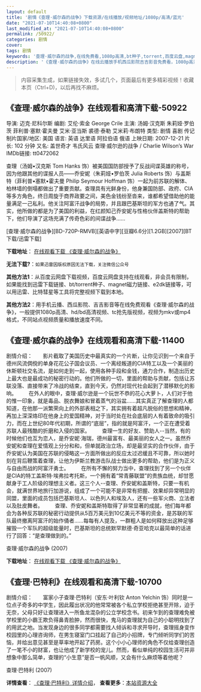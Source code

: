 ```yaml
---
layout: default
title: '剧情《查理·威尔森的战争》下载资源/在线播放/视频地址/1080p/高清/蓝光'
date: "2021-07-10T14:40:08+0800"
last_modified_at: "2021-07-10T14:40:08+0800"
permalink: /50922/
categories: 剧情
cover:
tags: 剧情
keywords: '查理·威尔森的战争,在线免费看,1080p高清,bt种子,torrent,百度云盘,magnet,磁力链,迅雷下载资源'
description: '《查理·威尔森的战争》在线云播放手机西瓜影院吉吉影音免费看，1080p高清bd/hd未删减完整版和tc抢先枪版，mkv/mp4格式，附带bt/torrent种子、magnet/磁力链、百度云盘、网盘资源迅雷下载链接'
---
```


>内容采集生成，如果链接失效，多试几个，页面最后有更多精彩视频！收藏本页（Ctrl+D)，以后再找不麻烦。


## 《查理·威尔森的战争》在线观看和高清下载-50922

导演: 迈克·尼科尔斯 编剧: 艾伦·索金 George Crile 主演: 汤姆·汉克斯 朱莉娅·罗伯茨 菲利普·塞默·霍夫曼 艾米·亚当斯 裘德·泰勒 艾米莉·布朗特 类型: 剧情 喜剧 传记 制片国家/地区: 美国 语言: 英语 达里语 阿拉伯语 俄语 上映日期: 2007-12-21 片长: 102 分钟 又名: 盖世奇才 韦氏风云 查理·威尔逊的战争 / Charlie Wilson’s War IMDb链接: tt0472062

查理（汤姆•汉克斯 Tom Hanks 饰）被美国国防部授予了反战间谍英雄的称号，因为他跟其他的谍报人员——乔安妮（朱莉娅•罗伯茨 Julia Roberts 饰）与盖斯特（菲利普•塞默•霍夫曼 Philip Seymour Hoffman 饰）一起为前苏联的解体、柏林墙的倒塌都做出了重要贡献。查理具有光鲜身份，他身兼国防部、政府、CIA等多方角色，终日周旋于商界政要之间，美色金钱纷至沓来，谁都希望借助他的能量满足一己私利。他关注阿富汗战争的局势，并且跟巴基斯坦的军方也通了气。其实，他所做的都是为了美国的利益，在红颜知己乔安妮与性格伙伴盖斯特的帮助下，他们导演了这场充满了传奇色彩的间谍战争……


[查理·威尔森的战争][BD-720P-RMVB][英语中字][豆瓣6.6分][1.2GB][2007][BT下载/迅雷下载]

**下载地址**： [在线观看下载 《查理·威尔森的战争》](https://www.btdx8.com/torrent/charlie_wilsons_war_2007.html) 


**无法下载?**：`如果迅雷因版权原因无法下载，关注微信公众号 `

**其他方法1**：从百度云网盘下载视频，百度云网盘支持在线观看，非会员有限制，如果能找到迅雷下载链接、bt/torrent种子、magnet磁力链接、e2dk链接等，可以用迅雷、比特彗星等工具将完整视频下载到本地。

**其他方法2**：用手机云播、西瓜影院、吉吉影音等在线免费观看《查理·威尔森的战争》，一般提供1080p高清、hd/bd高清视频、tc抢先版视频，视频为mkv或mp4格式，不同站点视频质量和播放速度不同。


## 《查理·威尔森的战争》在线观看和高清下载-11400

剧情介绍：　　影片截取了美国历史中最真实的一个片断，让你见识到一个来自于德州风流倜傥的单身花花公子国会议员、一个离经叛道的CIA特工以及一个美丽的休斯顿社交名流，是如何走到一起，使用各种手段和金钱，通力合作，制造出历史上最大也是最成功的秘密行动的。他们所做的一切，里面的帮助与贡献，包括让苏联没落、直接带来了冷战的结束，直到今天，仍然对现代社会起到了潜移默化的影响。 　　在外人的眼中，查理·威尔逊是一个玩世不恭的花心大萝卜，人们对于他的惟一印象，就是毒品、脱衣舞娘和冒着蒸气的浴盆……其实真正了解查理的人都知道，在他那一派繁荣向上的外部表相之下，其实拥有着超凡脱俗的思想和精神，再加上深深烙印在他身上的爱国精神，对于当时处在社会底层的人有着致命的吸引力，而在上世纪80年代初期，所谓的“底层”，指的就是阿富汗，一个正在遭受着苏联人最残酷的折磨和入侵的国家。 　　查理一生的好友、赞助人--当然，有的时候他们也互为恋人，是乔安妮·海瑞，德州最富有、最美丽的女人之一。虽然乔安妮和查理在爱情观上分分和和，但单就政治立场，却是最坚实的合作伙伴，由于乔安妮认为美国在苏联的侵略这一方面所做出的反应太过迟缓且不可靠，所以她时刻在背后鞭策着查理，让他为伊斯兰教游击队战士做出更多的帮助，他们是为正义与自由而战的阿富汗勇士。 　　在所有不懈的努力当中，查理找到了另一个伙伴是CIA的特工盖斯特·埃弗拉考托斯，一个拥有着“常青藤联盟”的贵族血统，却甘愿献身于工人阶级的理想主义者。这三个人--查理、乔安妮和盖斯特，只要一有机会，就满世界地旅行加游说，组成了一个可能不是非常有把握、效果却异常明显的同盟，里面的成员包括巴基斯坦人、以色列人和埃及人，还有一些军火商、立法者以及肚皮舞者。 　　查理、乔安妮和盖斯特取得了非常显著的成就，他们每年都会为各种反苏联的秘密行动提供从5百万美元到10亿美元不等的资金，是苏联的军队最终撤离阿富汗的始作俑者……每每有人提及，一群粗人是如何释放出这种足够摧毁一个军队的超级能量时，巴基斯坦的总统默罕默德·奇亚哈克以最简单的话进行了回答：“是查理做到的。”


查理·威尔森的战争 (2007)

**下载地址**： [在线观看下载 《查理·威尔森的战争》](https://www.btbtdy.me/btdy/dy7783.html) 


## 《查理·巴特利》在线观看和高清下载-10700

剧情介绍：　　富家小子查理·巴特利（安东·叶利钦 Anton Yelchin 饰）同时是一位点子奇多的中学生，因此履出状况的他常常被各个私立学校拒绝甚至开除，迫于无奈，父母只好让查理进入一所鱼龙混杂的公立学校念书。初来乍到的查理难免被学校里的小霸王欺负得鼻青脸肿，然而很快，鬼马的查理就为自己的小聪明找到了的用武之地。当发现身边的很多同学都需要找人倾诉和寻求开导时，查理摇身变作校园里的心理咨询师，在男生寝室门口挂起了自己的小招牌，专门倾听同学们的苦恼，并给出意见甚至是草率地开起了药房。这个小小心理师的角色不仅给查理创造了一笔不小的财富，也让他成了新学校的宠儿。然而，看似单纯的校园生活可并非想象中那么简单，查理的“小生意”是否一帆风顺，又会有什么麻烦等着他呢？


查理·巴特利 (2007)

**详情查看**： [《查理·巴特利》详情介绍](/movie/10700/)， **查看更多**：[本站资源大全](/movie/t/all/)

